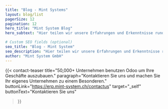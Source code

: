 ```yaml
---
title: "Blog - Mint Systems"
layout: blog/list
pagerSize: 12
pagination: 12
hero_title: "Mint System Blog"
hero_subtext: "Hier teilen wir unsere Erfahrungen und Erkenntnisse rund um unsere Arbeit."

# Custom SEO fields (optional)
seo_title: "Blog - Mint System"
seo_description: "Hier teilen wir unsere Erfahrungen und Erkenntnisse rund um unsere Arbeit."
author: "Mint System GmbH"
---
```


{{< contact-teaser 
    title="50,000+ Unternehmen benutzen Odoo um Ihre Geschäfte auszubauen." 
    paragraph="Kontaktieren Sie uns und machen Sie Ihr eigenes Unternehmen zu einem Besonderen." 
    buttonLink="https://erp.mint-system.ch/contactus" 
    target="_self"
    buttonText="Kontaktieren Sie uns" 
>}}
